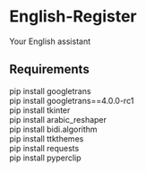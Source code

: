 # English-Register
Your English assistant
## Requirements 
  <dt>pip install googletrans</dt>
  <dt>pip install googletrans==4.0.0-rc1</dt>
  <dt>pip install tkinter </dt>
  <dt>pip install arabic_reshaper</dt>
  <dt>pip install bidi.algorithm</dt>
  <dt>pip install ttkthemes</dt>
  <dt>pip install requests</dt>
  <dt>pip install pyperclip</dt>

